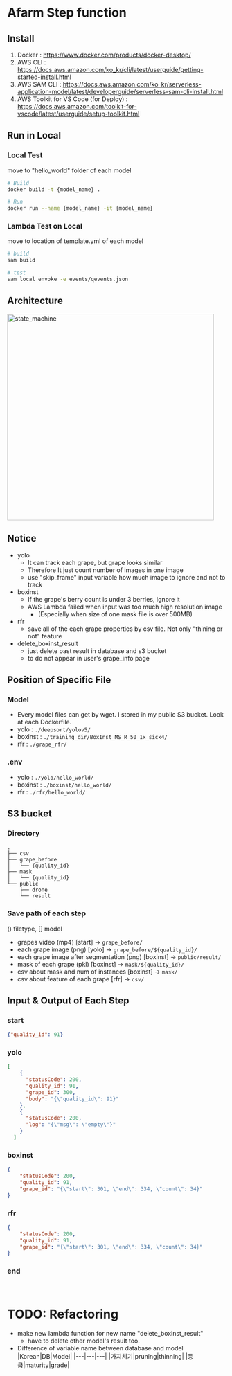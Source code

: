 # Afarm Step function


## Install
1. Docker : https://www.docker.com/products/docker-desktop/
2. AWS CLI : https://docs.aws.amazon.com/ko_kr/cli/latest/userguide/getting-started-install.html
3. AWS SAM CLI : https://docs.aws.amazon.com/ko_kr/serverless-application-model/latest/developerguide/serverless-sam-cli-install.html
4. AWS Toolkit for VS Code (for Deploy) : https://docs.aws.amazon.com/toolkit-for-vscode/latest/userguide/setup-toolkit.html

## Run in Local
### Local Test
move to "hello_world" folder of each model
```bash
# Build
docker build -t {model_name} .

# Run
docker run --name {model_name} -it {model_name}
```
### Lambda Test on Local
move to location of template.yml of each model
```bash
# build
sam build

# test
sam local envoke -e events/qevents.json
```


## Architecture
<img width="477" alt="state_machine" src="https://user-images.githubusercontent.com/79500842/168296457-90fd322d-8a3d-4cf3-a7a7-3adda51e9398.png">


## Notice
- yolo
  - It can track each grape, but grape looks similar
  - Therefore It just count number of images in one image
  - use "skip_frame" input variable how much image to ignore and not to track
- boxinst
  - If the grape's berry count is under 3 berries, Ignore it
  - AWS Lambda failed when input was too much high resolution image
    - (Especially when size of one mask file is over 500MB) 
- rfr
  - save all of the each grape properties by csv file. Not only "thining or not" feature
- delete_boxinst_result
    - just delete past result in database and s3 bucket
    - to do not appear in user's grape_info page

## Position of Specific File 
### Model 
- Every model files can get by wget. I stored in my public S3 bucket. Look at each Dockerfile.
- yolo : ```./deepsort/yolov5/```
- boxinst : ```./training_dir/BoxInst_MS_R_50_1x_sick4/```
- rfr : ```./grape_rfr/```
### .env
- yolo : ```./yolo/hello_world/```
- boxinst : ```./boxinst/hello_world/```
- rfr : ```./rfr/hello_world/```


## S3 bucket
### Directory
```
.
├── csv
├── grape_before
│   └── {quality_id}
├── mask
│   └── {quality_id}
└── public
    ├── drone
    └── result
```

### Save path of each step
() filetype, [] model
- grapes video (mp4) [start] -> ```grape_before/```
- each grape image (png) [yolo] ->  ```grape_before/${quality_id}/```
- each grape image after segmentation (png) [boxinst] -> ```public/result/```
- mask of each grape (pkl) [boxinst] -> ```mask/${quality_id}/```
- csv about mask and num of instances [boxinst] -> ```mask/```
- csv about feature of each grape [rfr] -> ```csv/```

## Input & Output of Each Step
### start
```json
{"quality_id": 91}
```
### yolo
``` json
[
    {
      "statusCode": 200,
      "quality_id": 91,
      "grape_id": 300,
      "body": "{\"quality_id\": 91}"
    },
    {
      "statusCode": 200,
      "log": "{\"msg\": \"empty\"}"
    }
  ]
```
### boxinst
```json 
{
    "statusCode": 200,
    "quality_id": 91, 
    "grape_id": "{\"start\": 301, \"end\": 334, \"count\": 34}"
}
```
### rfr
```json
{
    "statusCode": 200,
    "quality_id": 91, 
    "grape_id": "{\"start\": 301, \"end\": 334, \"count\": 34}"
}
```
### end



<br>

# TODO: Refactoring 
- make new lambda function for new name "delete_boxinst_result"
    - have to delete other model's result too.
- Difference of variable name between database and model
    |Korean|DB|Model|
    |---|---|---|
    |가지치기|pruning|thinning|
    |등급|maturity|grade|
